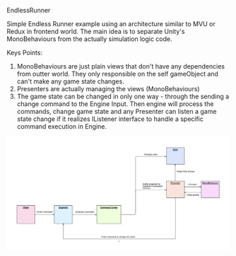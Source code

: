 EndlessRunner

Simple Endless Runner example using an architecture similar to MVU or Redux in frontend world.
The main idea is to separate Unity's MonoBehaviours from the actually simulation logic code.

Keys Points:

1. MonoBehaviours are just plain views that don't have any dependencies from outter world. They only responsible on the self gameObject and can't make any game state changes.
2. Presenters are actually managing the views (MonoBehaviours)
3. The game state can be changed in only one way - through the sending a change command to the Engine Input. Then engine will process the commands, change game state and any Presenter can listen a game state change if it realizes IListener<TCommand> interface to handle a specific command execution in Engine.

![alt text](https://github.com/Darkwing-Duck/EndlessRunner/blob/master/Design/architecture-flow.jpg?raw=true)
